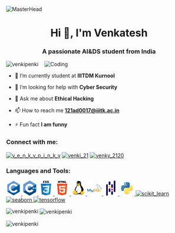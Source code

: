 ![MasterHead](https://www.cajonvalley.net/cms/lib/CA01902277/Centricity/Domain/430/BannerRoom2.gif)

<h1 align="center">Hi 👋, I'm Venkatesh</h1>
<h3 align="center">A passionate AI&DS student from India</h3>

<img align="right" alt="Coding" width="400" src="https://i.imgur.com/JZrUNZr.gif">

<p align="left"> <img src="https://komarev.com/ghpvc/?username=venkipenki&label=Profile%20views&color=0e75b6&style=flat" alt="venkipenki" /> </p>

- 🌱 I’m currently student at **IIITDM Kurnool**

- 🤝 I’m looking for help with **Cyber Security**

- 💬 Ask me about **Ethical Hacking**

- 📫 How to reach me **121ad0017@iiitk.ac.in**

- ⚡ Fun fact **I am funny**

<h3 align="left">Connect with me:</h3>
<p align="left">
<a href="https://instagram.com/v_e_n_k_y_p_i_n_k_y" target="blank"><img align="center" src="https://raw.githubusercontent.com/rahuldkjain/github-profile-readme-generator/master/src/images/icons/Social/instagram.svg" alt="v_e_n_k_y_p_i_n_k_y" height="30" width="40" /></a>
<a href="https://www.codechef.com/users/venki_21" target="blank"><img align="center" src="https://cdn.jsdelivr.net/npm/simple-icons@3.1.0/icons/codechef.svg" alt="venki_21" height="30" width="40" /></a>
<a href="https://www.leetcode.com/venky_2120" target="blank"><img align="center" src="https://raw.githubusercontent.com/rahuldkjain/github-profile-readme-generator/master/src/images/icons/Social/leet-code.svg" alt="venky_2120" height="30" width="40" /></a>
</p>

<h3 align="left">Languages and Tools:</h3>
<p align="left"> <a href="https://www.cprogramming.com/" target="_blank" rel="noreferrer"> <img src="https://raw.githubusercontent.com/devicons/devicon/master/icons/c/c-original.svg" alt="c" width="40" height="40"/> </a> <a href="https://www.w3schools.com/cpp/" target="_blank" rel="noreferrer"> <img src="https://raw.githubusercontent.com/devicons/devicon/master/icons/cplusplus/cplusplus-original.svg" alt="cplusplus" width="40" height="40"/> </a> <a href="https://www.w3schools.com/css/" target="_blank" rel="noreferrer"> <img src="https://raw.githubusercontent.com/devicons/devicon/master/icons/css3/css3-original-wordmark.svg" alt="css3" width="40" height="40"/> </a> <a href="https://www.w3.org/html/" target="_blank" rel="noreferrer"> <img src="https://raw.githubusercontent.com/devicons/devicon/master/icons/html5/html5-original-wordmark.svg" alt="html5" width="40" height="40"/> </a> <a href="https://www.linux.org/" target="_blank" rel="noreferrer"> <img src="https://raw.githubusercontent.com/devicons/devicon/master/icons/linux/linux-original.svg" alt="linux" width="40" height="40"/> </a> <a href="https://www.mysql.com/" target="_blank" rel="noreferrer"> <img src="https://raw.githubusercontent.com/devicons/devicon/master/icons/mysql/mysql-original-wordmark.svg" alt="mysql" width="40" height="40"/> </a> <a href="https://pandas.pydata.org/" target="_blank" rel="noreferrer"> <img src="https://raw.githubusercontent.com/devicons/devicon/2ae2a900d2f041da66e950e4d48052658d850630/icons/pandas/pandas-original.svg" alt="pandas" width="40" height="40"/> </a> <a href="https://www.python.org" target="_blank" rel="noreferrer"> <img src="https://raw.githubusercontent.com/devicons/devicon/master/icons/python/python-original.svg" alt="python" width="40" height="40"/> </a> <a href="https://scikit-learn.org/" target="_blank" rel="noreferrer"> <img src="https://upload.wikimedia.org/wikipedia/commons/0/05/Scikit_learn_logo_small.svg" alt="scikit_learn" width="40" height="40"/> </a> <a href="https://seaborn.pydata.org/" target="_blank" rel="noreferrer"> <img src="https://seaborn.pydata.org/_images/logo-mark-lightbg.svg" alt="seaborn" width="40" height="40"/> </a> <a href="https://www.tensorflow.org" target="_blank" rel="noreferrer"> <img src="https://www.vectorlogo.zone/logos/tensorflow/tensorflow-icon.svg" alt="tensorflow" width="40" height="40"/> </a> </p>

<p><img align="left" src="https://github-readme-stats.vercel.app/api/top-langs?username=venkipenki&show_icons=true&locale=en&layout=compact" alt="venkipenki" /></p>

<p>&nbsp;<img align="center" src="https://github-readme-stats.vercel.app/api?username=venkipenki&show_icons=true&locale=en" alt="venkipenki" /></p>

<p><img align="center" src="https://github-readme-streak-stats.herokuapp.com/?user=venkipenki&" alt="venkipenki" /></p>
